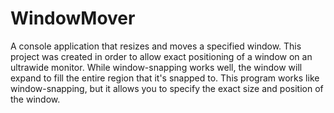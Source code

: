 # WindowMover
A console application that resizes and moves a specified window. This project
was created in order to allow exact positioning of a window on an ultrawide
monitor. While window-snapping works well, the window will expand to fill the
entire region that it's snapped to. This program works like window-snapping,
but it allows you to specify the exact size and position of the window.